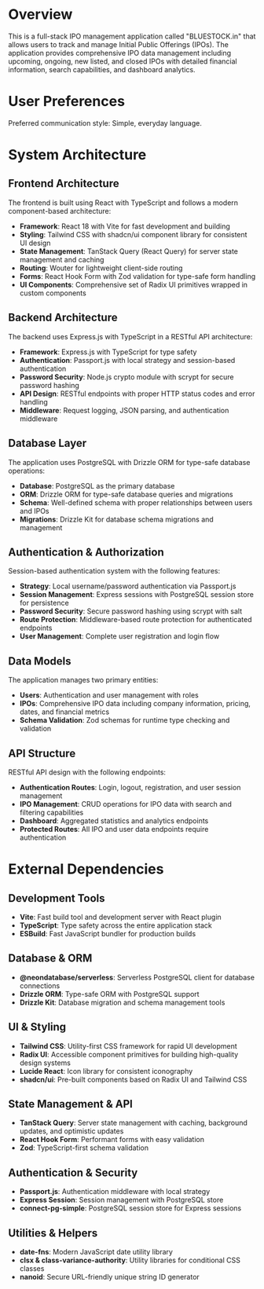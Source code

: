 # Overview

This is a full-stack IPO management application called "BLUESTOCK.in" that allows users to track and manage Initial Public Offerings (IPOs). The application provides comprehensive IPO data management including upcoming, ongoing, new listed, and closed IPOs with detailed financial information, search capabilities, and dashboard analytics.

# User Preferences

Preferred communication style: Simple, everyday language.

# System Architecture

## Frontend Architecture
The frontend is built using React with TypeScript and follows a modern component-based architecture:

- **Framework**: React 18 with Vite for fast development and building
- **Styling**: Tailwind CSS with shadcn/ui component library for consistent UI design
- **State Management**: TanStack Query (React Query) for server state management and caching
- **Routing**: Wouter for lightweight client-side routing
- **Forms**: React Hook Form with Zod validation for type-safe form handling
- **UI Components**: Comprehensive set of Radix UI primitives wrapped in custom components

## Backend Architecture
The backend uses Express.js with TypeScript in a RESTful API architecture:

- **Framework**: Express.js with TypeScript for type safety
- **Authentication**: Passport.js with local strategy and session-based authentication
- **Password Security**: Node.js crypto module with scrypt for secure password hashing
- **API Design**: RESTful endpoints with proper HTTP status codes and error handling
- **Middleware**: Request logging, JSON parsing, and authentication middleware

## Database Layer
The application uses PostgreSQL with Drizzle ORM for type-safe database operations:

- **Database**: PostgreSQL as the primary database
- **ORM**: Drizzle ORM for type-safe database queries and migrations
- **Schema**: Well-defined schema with proper relationships between users and IPOs
- **Migrations**: Drizzle Kit for database schema migrations and management

## Authentication & Authorization
Session-based authentication system with the following features:

- **Strategy**: Local username/password authentication via Passport.js
- **Session Management**: Express sessions with PostgreSQL session store for persistence
- **Password Security**: Secure password hashing using scrypt with salt
- **Route Protection**: Middleware-based route protection for authenticated endpoints
- **User Management**: Complete user registration and login flow

## Data Models
The application manages two primary entities:

- **Users**: Authentication and user management with roles
- **IPOs**: Comprehensive IPO data including company information, pricing, dates, and financial metrics
- **Schema Validation**: Zod schemas for runtime type checking and validation

## API Structure
RESTful API design with the following endpoints:

- **Authentication Routes**: Login, logout, registration, and user session management
- **IPO Management**: CRUD operations for IPO data with search and filtering capabilities
- **Dashboard**: Aggregated statistics and analytics endpoints
- **Protected Routes**: All IPO and user data endpoints require authentication

# External Dependencies

## Development Tools
- **Vite**: Fast build tool and development server with React plugin
- **TypeScript**: Type safety across the entire application stack
- **ESBuild**: Fast JavaScript bundler for production builds

## Database & ORM
- **@neondatabase/serverless**: Serverless PostgreSQL client for database connections
- **Drizzle ORM**: Type-safe ORM with PostgreSQL support
- **Drizzle Kit**: Database migration and schema management tools

## UI & Styling
- **Tailwind CSS**: Utility-first CSS framework for rapid UI development
- **Radix UI**: Accessible component primitives for building high-quality design systems
- **Lucide React**: Icon library for consistent iconography
- **shadcn/ui**: Pre-built components based on Radix UI and Tailwind CSS

## State Management & API
- **TanStack Query**: Server state management with caching, background updates, and optimistic updates
- **React Hook Form**: Performant forms with easy validation
- **Zod**: TypeScript-first schema validation

## Authentication & Security
- **Passport.js**: Authentication middleware with local strategy
- **Express Session**: Session management with PostgreSQL store
- **connect-pg-simple**: PostgreSQL session store for Express sessions

## Utilities & Helpers
- **date-fns**: Modern JavaScript date utility library
- **clsx & class-variance-authority**: Utility libraries for conditional CSS classes
- **nanoid**: Secure URL-friendly unique string ID generator